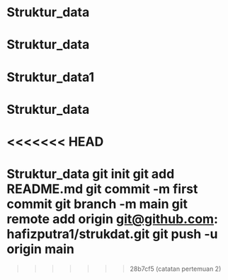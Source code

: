 # Struktur_data
# Struktur_data
# Struktur_data1
# Struktur_data
<<<<<<< HEAD
=======
# Struktur_data git init git add README.md git commit -m first commit git branch -m main git remote add origin git@github.com: hafizputra1/strukdat.git git push -u origin main
>>>>>>> 28b7cf5 (catatan pertemuan 2)
